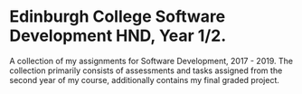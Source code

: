 # Edinburgh College Software Development HND, Year 1/2.
A collection of my assignments for Software Development, 2017 - 2019. The collection primarily consists of assessments and tasks assigned from the second year of my course, additionally contains my final graded project.

